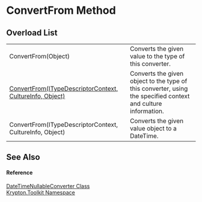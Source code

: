 # ConvertFrom Method


## Overload List
<table>
<tr>
<td>ConvertFrom(Object)</td>
<td>Converts the given value to the type of this converter.</td></tr>
<tr>
<td><a href="0bf6c59b-0bcb-7d8e-6607-eb09df53a500.md">ConvertFrom(ITypeDescriptorContext, CultureInfo, Object)</a></td>
<td>Converts the given object to the type of this converter, using the specified context and culture information.</td></tr>
<tr>
<td>ConvertFrom(ITypeDescriptorContext, CultureInfo, Object)</td>
<td>Converts the given value object to a DateTime.</td></tr>
</table>

## See Also


#### Reference
<a href="bb6adb6e-0e94-190c-2db9-2eea53b24118.md">DateTimeNullableConverter Class</a>  
<a href="79d2eac2-21f4-54ff-7552-b20c33c30600.md">Krypton.Toolkit Namespace</a>  
